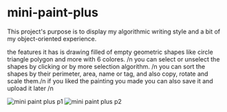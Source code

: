 # mini-paint-plus
This project's purpose is to display my algorithmic writing style and a bit of my object-oriented experience.

the features it has is drawing filled of empty geometric shapes like circle triangle polygon and more with 6 colores. /n
you can select or unselect the shapes by clicking or by more selection algorithm. /n
you can sort the shapes by their perimeter, area, name or tag, and also copy, rotate and scale them./n
if you liked the painting you made you can also save it and upload it later /n

![mini paint plus p1](https://user-images.githubusercontent.com/91688347/233787638-def1bea7-fad2-4373-9e0d-9a899f39f435.jpg)
![mini paint plus p2](https://user-images.githubusercontent.com/91688347/233787642-1b51e12c-f649-4483-ac45-4c08399b53b1.jpg)

